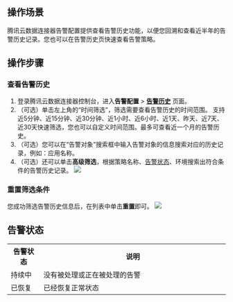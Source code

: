 ## 操作场景
腾讯云数据连接器告警配置提供查看告警历史功能，以便您回溯和查看近半年的告警历史记录。您也可以在告警历史页快速查看告警策略。

## 操作步骤
### 查看告警历史
1. 登录腾讯云数据连接器控制台，进入**告警配置** > [**告警历史**](https://console.cloud.tencent.com/eis/alarm) 页面。
2. （可选）单击左上角的“时间筛选”，筛选需要查看告警历史的时间范围。
支持近5分钟、近15分钟、近30分钟、近1小时、近6小时、近1天、昨天、近7天、近30天快速筛选，您也可以自定义时间范围。最多可查看近一个月的告警历史。
3. （可选）您可以在“告警对象”搜索框中输入告警对象的信息搜索对应的历史记录，例如：应用名称。
4. （可选）还可以单击**高级筛选**，根据策略名称、[告警状态](#state)、环境搜索出符合条件的告警历史记录。
![](https://qcloudimg.tencent-cloud.cn/raw/1b2c0cce1188a86679e37f631c2e3422.png)

### 重置筛选条件

您成功筛选告警历史信息后，在列表中单击**重置**即可。
![](https://qcloudimg.tencent-cloud.cn/raw/018b90c713e2742534fb4c519eb0cd4f.png)

[](id:state)
## 告警状态
<table>
<tbody>
<tr>
<th width="15%">告警状态</th>
<th width="85%">说明</th>
</tr>
<tr>
<td>持续中</td>
<td>没有被处理或正在被处理的告警</td>
</tr>
<tr>
<td>已恢复
</td><td> 已经恢复正常状态
</td></tr>
</tbody></table>
